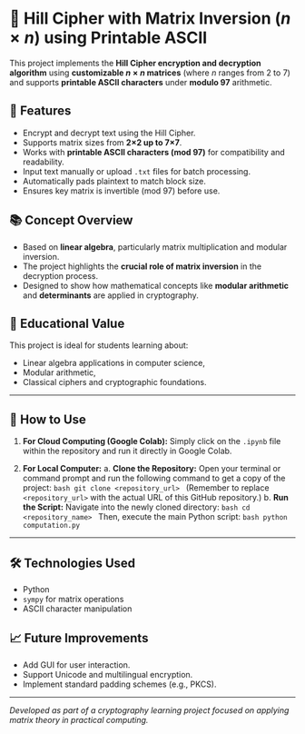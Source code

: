# 🔐 Hill Cipher with Matrix Inversion $(n×n)$ using Printable ASCII

This project implements the **Hill Cipher encryption and decryption algorithm** using **customizable $n \times n$ matrices** (where $n$ ranges from 2 to 7) and supports **printable ASCII characters** under **modulo 97** arithmetic.

## 🚀 Features

- Encrypt and decrypt text using the Hill Cipher.
- Supports matrix sizes from **2×2 up to 7×7**.
- Works with **printable ASCII characters (mod 97)** for compatibility and readability.
- Input text manually or upload `.txt` files for batch processing.
- Automatically pads plaintext to match block size.
- Ensures key matrix is invertible (mod 97) before use.

## 📚 Concept Overview

- Based on **linear algebra**, particularly matrix multiplication and modular inversion.
- The project highlights the **crucial role of matrix inversion** in the decryption process.
- Designed to show how mathematical concepts like **modular arithmetic** and **determinants** are applied in cryptography.

## 🧠 Educational Value

This project is ideal for students learning about:
- Linear algebra applications in computer science,
- Modular arithmetic,
- Classical ciphers and cryptographic foundations.

---

## 📂 How to Use

1.  **For Cloud Computing (Google Colab):**
    Simply click on the `.ipynb` file within the repository and run it directly in Google Colab.

2.  **For Local Computer:**
    a.  **Clone the Repository:** Open your terminal or command prompt and run the following command to get a copy of the project:
        ```bash
        git clone <repository_url>
        ```
        (Remember to replace `<repository_url>` with the actual URL of this GitHub repository.)
    b.  **Run the Script:** Navigate into the newly cloned directory:
        ```bash
        cd <repository_name>
        ```
        Then, execute the main Python script:
        ```bash
        python computation.py
        ```

---

## 🛠 Technologies Used

- Python
- `sympy` for matrix operations
- ASCII character manipulation

## 📈 Future Improvements

- Add GUI for user interaction.
- Support Unicode and multilingual encryption.
- Implement standard padding schemes (e.g., PKCS).

---

*Developed as part of a cryptography learning project focused on applying matrix theory in practical computing.*
